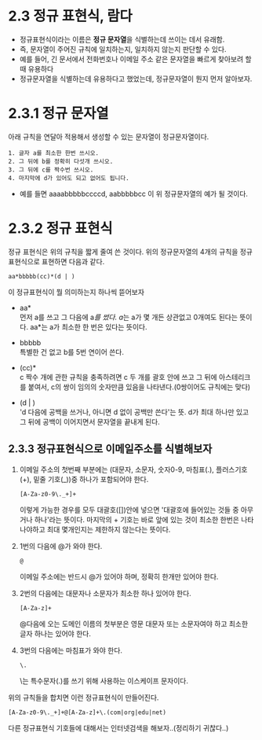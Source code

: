 
# 2.3 정규 표현식, 람다
- 정규표현식이라는 이름은 **정규 문자열**을 식별하는데 쓰이는 데서 유래함.
- 즉, 문자열이 주어진 규칙에 일치하는지, 일치하지 않는지 판단할 수 있다.
- 예를 들어, 긴 문서에서 전화번호나 이메일 주소 같은 문자열을 빠르게 찾아보려 할 때 유용하다
- 정규문자열을 식별하는데 유용하다고 했었는데, 정규문자열이 뭔지 먼저 알아보자.  

# 2.3.1 정규 문자열
아래 규칙을 연달아 적용해서 생성할 수 있는 문자열이 정규문자열이다.
~~~
1. 글자 a를 최소한 한번 쓰시오.
2. 그 뒤에 b를 정확히 다섯개 쓰시오.
3. 그 뒤에 c를 짝수번 쓰시오.
4. 마지막에 d가 있어도 되고 없어도 됩니다.
~~~
 - 예를 들면 aaaabbbbbccccd, aabbbbbcc 이 위 정규문자열의 예가 될 것이다.
 
# 2.3.2 정규 표현식
정규 표현식은 위의 규칙을 짧게 줄여 쓴 것이다.
위의 정규문자열의 4개의 규칙을 정규 표현식으로 표현하면 다음과 같다.

~~~
aa*bbbbb(cc)*(d | )
~~~

이 정규표현식이 뭘 의미하는지 하나씩 뜯어보자

 - aa*  
 먼저 a를 쓰고 그 다음에 a*를 썼다. a*는 a가 몇 개든 상관없고 0개여도 된다는 뜻이다.
 aa*는 a가 최소한 한 번은 있다는 뜻이다.
 
 - bbbbb  
 특별한 건 없고 b를 5번 연이어 쓴다.
 
 - (cc)*  
 c 짝수 개에 관한 규칙을 충족하려면 c 두 개를 괄호 안에 쓰고 그 뒤에 아스테리크를 붙여서,
 c의 쌍이 임의의 숫자만큼 있음을 나타낸다.(0쌍이어도 규칙에는 맞다)

 - (d | )  
 'd 다음에 공백을 쓰거나, 아니면 d 없이 공백만 쓴다'는 뜻. d가 최대 하나만 있고 그 뒤에 공백이 이어지면서 문자열을 끝내게 된다.

## 2.3.3 정규표현식으로 이메일주소를 식별해보자

1. 이메일 주소의 첫번째 부분에는 (대문자, 소문자, 숫자0-9, 마침표(.), 플러스기호(+), 밑줄 기호(_))중 하나가 포함되어야 한다.

    ~~~
    [A-Za-z0-9\._+]+
    ~~~
    이렇게 가능한 경우를 모두 대괄호([])안에 넣으면 '대괄호에 들어있는 것들 중 아무거나 하나'라는 뜻이다.
    마지막의 + 기호는 바로 앞에 있는 것이 최소한 한번은 나타나야하고 최대 몇개인지는 제한하지 않는다는 뜻이다.  

2. 1번의 다음에 @가 와야 한다.

    ~~~
    @
    ~~~
    이메일 주소에는 반드시 @가 있어야 하며, 정확히 한개만 있어야 한다.  

3. 2번의 다음에는 대문자나 소문자가 최소한 하나 있어야 한다.

    ~~~
    [A-Za-z]+
    ~~~
    @다음에 오는 도메인 이름의 첫부분은 영문 대문자 또는 소문자여야 하고 최소한 글자 하나는 있어야 한다.  

4. 3번의 다음에는 마침표가 와야 한다.

    ~~~
    \.
    ~~~
    \는 특수문자(.)를 쓰기 위해 사용하는 이스케이프 문자이다.  
    
    
위의 규칙들을 합치면 이런 정규표현식이 만들어진다.
~~~
[A-Za-z0-9\._+]+@[A-Za-z]+\.(com|org|edu|net)
~~~

다른 정규표현식 기호들에 대해서는 인터넷검색을 해보자..(정리하기 귀찮다..)

